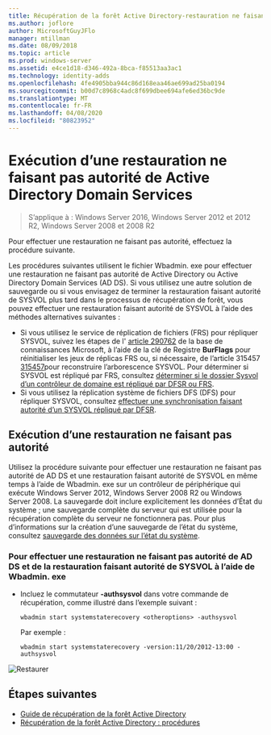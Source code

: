 ```yaml
---
title: Récupération de la forêt Active Directory-restauration ne faisant pas autorité
ms.author: joflore
author: MicrosoftGuyJFlo
manager: mtillman
ms.date: 08/09/2018
ms.topic: article
ms.prod: windows-server
ms.assetid: e4ce1d18-d346-492a-8bca-f85513aa3ac1
ms.technology: identity-adds
ms.openlocfilehash: 4fe4905bba944c86d168eaa46ae699ad25ba0194
ms.sourcegitcommit: b00d7c8968c4adc8f699dbee694afe6ed36bc9de
ms.translationtype: MT
ms.contentlocale: fr-FR
ms.lasthandoff: 04/08/2020
ms.locfileid: "80823952"
---
```

# <a name="performing-a-nonauthoritative-restore-of-active-directory-domain-services"></a>Exécution d’une restauration ne faisant pas autorité de Active Directory Domain Services 

>S’applique à : Windows Server 2016, Windows Server 2012 et 2012 R2, Windows Server 2008 et 2008 R2

Pour effectuer une restauration ne faisant pas autorité, effectuez la procédure suivante.  
  
Les procédures suivantes utilisent le fichier Wbadmin. exe pour effectuer une restauration ne faisant pas autorité de Active Directory ou Active Directory Domain Services (AD DS). Si vous utilisez une autre solution de sauvegarde ou si vous envisagez de terminer la restauration faisant autorité de SYSVOL plus tard dans le processus de récupération de forêt, vous pouvez effectuer une restauration faisant autorité de SYSVOL à l’aide des méthodes alternatives suivantes :  
  
- Si vous utilisez le service de réplication de fichiers (FRS) pour répliquer SYSVOL, suivez les étapes de l' [article 290762](https://go.microsoft.com/fwlink/?LinkId=148443) de la base de connaissances Microsoft, à l’aide de la clé de Registre **BurFlags** pour réinitialiser les jeux de réplicas FRS ou, si nécessaire, de l’article 315457 [315457](https://support.microsoft.com/kb/315457)pour reconstruire l’arborescence SYSVOL. Pour déterminer si SYSVOL est répliqué par FRS, consultez [déterminer si le dossier Sysvol d’un contrôleur de domaine est répliqué par DFSR ou FRS](https://msdn.microsoft.com/library/windows/desktop/cc507518.aspx#determining_whether_a_domain_controller_s_sysvol_folder_is_replicated_by_dfsr_or_frs).  
- Si vous utilisez la réplication système de fichiers DFS (DFS) pour répliquer SYSVOL, consultez [effectuer une synchronisation faisant autorité d’un SYSVOL répliqué par DFSR](AD-Forest-Recovery-Authoritative-Recovery-SYSVOL.md).  

## <a name="performing-a-nonauthoritative-restore"></a>Exécution d’une restauration ne faisant pas autorité

Utilisez la procédure suivante pour effectuer une restauration ne faisant pas autorité de AD DS et une restauration faisant autorité de SYSVOL en même temps à l’aide de Wbadmin. exe sur un contrôleur de périphérique qui exécute Windows Server 2012, Windows Server 2008 R2 ou Windows Server 2008. La sauvegarde doit inclure explicitement les données d’État du système ; une sauvegarde complète du serveur qui est utilisée pour la récupération complète du serveur ne fonctionnera pas. Pour plus d’informations sur la création d’une sauvegarde de l’état du système, consultez [sauvegarde des données sur l’état du système](AD-Forest-Recovery-Backing-up-System-State.md).  
  
### <a name="to-perform-a-nonauthoritative-restore-of-ad-ds-and-authoritative-restore-of-sysvol-using-wbadminexe"></a>Pour effectuer une restauration ne faisant pas autorité de AD DS et de la restauration faisant autorité de SYSVOL à l’aide de Wbadmin. exe  
  
- Incluez le commutateur **-authsysvol** dans votre commande de récupération, comme illustré dans l’exemple suivant :  

   ```  
   wbadmin start systemstaterecovery <otheroptions> -authsysvol  
   ```  

   Par exemple :  

   ```  
   wbadmin start systemstaterecovery -version:11/20/2012-13:00 -authsysvol  
   ```  
  
![Restaurer](media/AD-Forest-Recovery-Nonauthoritative-Restore/nonauth.png)

## <a name="next-steps"></a>Étapes suivantes

- [Guide de récupération de la forêt Active Directory](AD-Forest-Recovery-Guide.md)
- [Récupération de la forêt Active Directory : procédures](AD-Forest-Recovery-Procedures.md)
